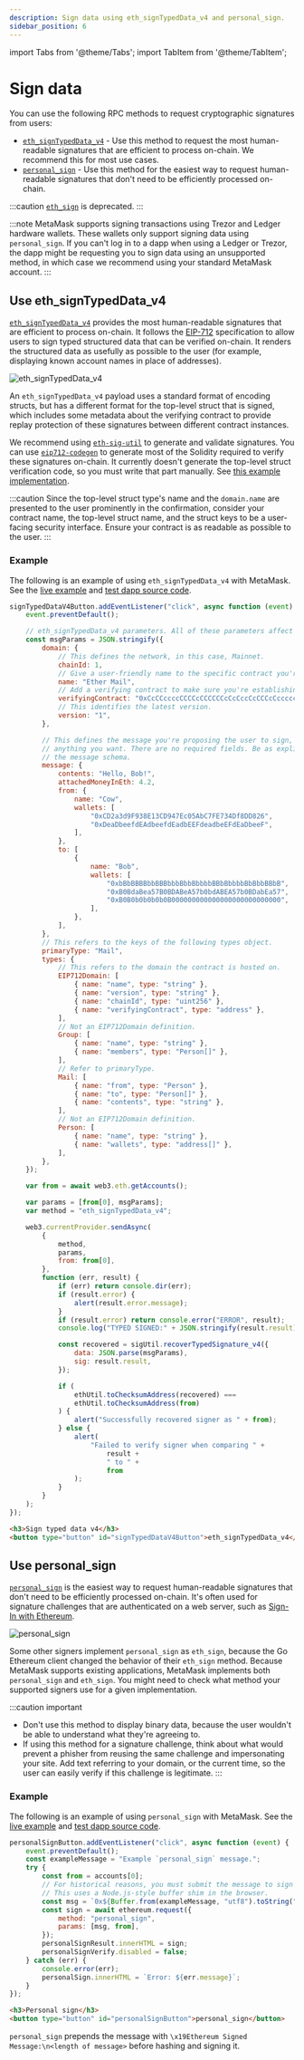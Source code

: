 ```yaml
---
description: Sign data using eth_signTypedData_v4 and personal_sign.
sidebar_position: 6
---
```


import Tabs from '@theme/Tabs';
import TabItem from '@theme/TabItem';

# Sign data

You can use the following RPC methods to request cryptographic signatures from users:

- [`eth_signTypedData_v4`](#use-eth_signtypeddata_v4) - Use this method to request the most human-readable
  signatures that are efficient to process on-chain.
  We recommend this for most use cases.
- [`personal_sign`](#use-personal_sign) - Use this method for the easiest way to request human-readable
  signatures that don't need to be efficiently processed on-chain.

:::caution
[`eth_sign`](../../concepts/signing-methods.md#eth_sign) is deprecated.
:::

:::note
MetaMask supports signing transactions using Trezor and Ledger hardware wallets.
These wallets only support signing data using `personal_sign`.
If you can't log in to a dapp when using a Ledger or Trezor, the dapp might be requesting you to
sign data using an unsupported method, in which case we recommend using your standard MetaMask account.
:::

## Use eth_signTypedData_v4

[`eth_signTypedData_v4`](/wallet/reference/eth_signTypedData_v4)
provides the most human-readable signatures that are efficient to process on-chain.
It follows the [EIP-712](https://eips.ethereum.org/EIPS/eip-712) specification to allow users to sign
typed structured data that can be verified on-chain.
It renders the structured data as usefully as possible to the user (for example, displaying known
account names in place of addresses).

<p align="center">

![eth_signTypedData_v4](../../assets/signTypedData.png)

</p>

An `eth_signTypedData_v4` payload uses a standard format of encoding structs, but has a different
format for the top-level struct that is signed, which includes some metadata about the verifying
contract to provide replay protection of these signatures between different contract instances.

We recommend using [`eth-sig-util`](https://github.com/MetaMask/eth-sig-util) to generate and
validate signatures.
You can use [`eip712-codegen`](https://github.com/danfinlay/eip712-codegen#readme) to generate most
of the Solidity required to verify these signatures on-chain.
It currently doesn't generate the top-level struct verification code, so you must write that part manually.
See
[this example implementation](https://github.com/delegatable/delegatable-sol/blob/fb34bb259890417285f7185bc6500fb0ab8bf86f/contracts/Delegatable.sol#L80).

:::caution
Since the top-level struct type's name and the `domain.name` are presented to the user prominently
in the confirmation, consider your contract name, the top-level struct name, and the struct keys to
be a user-facing security interface.
Ensure your contract is as readable as possible to the user.
:::

### Example

The following is an example of using `eth_signTypedData_v4` with MetaMask.
See the [live example](https://metamask.github.io/test-dapp/#signTypedDataV4) and
[test dapp source code](https://github.com/MetaMask/test-dapp).

<Tabs>
<TabItem value="JavaScript">

```javascript
signTypedDataV4Button.addEventListener("click", async function (event) {
    event.preventDefault();

    // eth_signTypedData_v4 parameters. All of these parameters affect the resulting signature.
    const msgParams = JSON.stringify({
        domain: {
            // This defines the network, in this case, Mainnet.
            chainId: 1,
            // Give a user-friendly name to the specific contract you're signing for.
            name: "Ether Mail",
            // Add a verifying contract to make sure you're establishing contracts with the proper entity.
            verifyingContract: "0xCcCCccccCCCCcCCCCCCcCcCccCcCCCcCcccccccC",
            // This identifies the latest version.
            version: "1",
        },

        // This defines the message you're proposing the user to sign, is dapp-specific, and contains
        // anything you want. There are no required fields. Be as explicit as possible when building out
        // the message schema.
        message: {
            contents: "Hello, Bob!",
            attachedMoneyInEth: 4.2,
            from: {
                name: "Cow",
                wallets: [
                    "0xCD2a3d9F938E13CD947Ec05AbC7FE734Df8DD826",
                    "0xDeaDbeefdEAdbeefdEadbEEFdeadbeEFdEaDbeeF",
                ],
            },
            to: [
                {
                    name: "Bob",
                    wallets: [
                        "0xbBbBBBBbbBBBbbbBbbBbbbbBBbBbbbbBbBbbBBbB",
                        "0xB0BdaBea57B0BDABeA57b0bdABEA57b0BDabEa57",
                        "0xB0B0b0b0b0b0B000000000000000000000000000",
                    ],
                },
            ],
        },
        // This refers to the keys of the following types object.
        primaryType: "Mail",
        types: {
            // This refers to the domain the contract is hosted on.
            EIP712Domain: [
                { name: "name", type: "string" },
                { name: "version", type: "string" },
                { name: "chainId", type: "uint256" },
                { name: "verifyingContract", type: "address" },
            ],
            // Not an EIP712Domain definition.
            Group: [
                { name: "name", type: "string" },
                { name: "members", type: "Person[]" },
            ],
            // Refer to primaryType.
            Mail: [
                { name: "from", type: "Person" },
                { name: "to", type: "Person[]" },
                { name: "contents", type: "string" },
            ],
            // Not an EIP712Domain definition.
            Person: [
                { name: "name", type: "string" },
                { name: "wallets", type: "address[]" },
            ],
        },
    });

    var from = await web3.eth.getAccounts();

    var params = [from[0], msgParams];
    var method = "eth_signTypedData_v4";

    web3.currentProvider.sendAsync(
        {
            method,
            params,
            from: from[0],
        },
        function (err, result) {
            if (err) return console.dir(err);
            if (result.error) {
                alert(result.error.message);
            }
            if (result.error) return console.error("ERROR", result);
            console.log("TYPED SIGNED:" + JSON.stringify(result.result));

            const recovered = sigUtil.recoverTypedSignature_v4({
                data: JSON.parse(msgParams),
                sig: result.result,
            });

            if (
                ethUtil.toChecksumAddress(recovered) ===
                ethUtil.toChecksumAddress(from)
            ) {
                alert("Successfully recovered signer as " + from);
            } else {
                alert(
                    "Failed to verify signer when comparing " +
                        result +
                        " to " +
                        from
                );
            }
        }
    );
});
```

</TabItem>
<TabItem value="HTML">

```html
<h3>Sign typed data v4</h3>
<button type="button" id="signTypedDataV4Button">eth_signTypedData_v4</button>
```

</TabItem>
</Tabs>

## Use personal_sign

[`personal_sign`](/wallet/reference/personal_sign) is the
easiest way to request human-readable signatures that don't need to be efficiently processed on-chain.
It's often used for signature challenges that are authenticated on a web server, such as
[Sign-In with Ethereum](siwe.md).

<p align="center">

![personal_sign](../../assets/personal_sign.png)

</p>

Some other signers implement `personal_sign` as `eth_sign`, because the Go Ethereum client changed
the behavior of their `eth_sign` method.
Because MetaMask supports existing applications, MetaMask implements both `personal_sign` and `eth_sign`.
You might need to check what method your supported signers use for a given implementation.

:::caution important
- Don't use this method to display binary data, because the user wouldn't be able to understand what
  they're agreeing to.
- If using this method for a signature challenge, think about what would prevent a phisher from
  reusing the same challenge and impersonating your site.
  Add text referring to your domain, or the current time, so the user can easily verify if this
  challenge is legitimate.
:::

### Example

The following is an example of using `personal_sign` with MetaMask.
See the [live example](https://metamask.github.io/test-dapp/#personalSign) and
[test dapp source code](https://github.com/MetaMask/test-dapp).

<Tabs>
<TabItem value="JavaScript">

```javascript
personalSignButton.addEventListener("click", async function (event) {
    event.preventDefault();
    const exampleMessage = "Example `personal_sign` message.";
    try {
        const from = accounts[0];
        // For historical reasons, you must submit the message to sign in hex-encoded UTF-8.
        // This uses a Node.js-style buffer shim in the browser.
        const msg = `0x${Buffer.from(exampleMessage, "utf8").toString("hex")}`;
        const sign = await ethereum.request({
            method: "personal_sign",
            params: [msg, from],
        });
        personalSignResult.innerHTML = sign;
        personalSignVerify.disabled = false;
    } catch (err) {
        console.error(err);
        personalSign.innerHTML = `Error: ${err.message}`;
    }
});
```

</TabItem>
<TabItem value="HTML">

```html
<h3>Personal sign</h3>
<button type="button" id="personalSignButton">personal_sign</button>
```

</TabItem>
</Tabs>

`personal_sign` prepends the message with `\x19Ethereum Signed Message:\n<length of message>` before
hashing and signing it.
